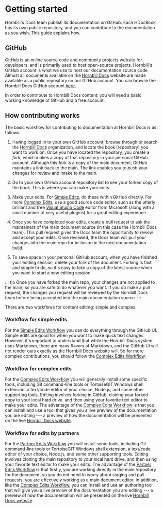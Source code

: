 # Getting started

Hornbill's Docs team publish its documentation on GitHub. Each HDocBook has its own public repository, and you can contribute to the documentation as you wish. This guide explains how. 

## GitHub

GitHub is an online source code and community projects website for developers, and is primarily used to host open-source projects. Hornbill's GitHub account is what we use to host our documentation source code. Almost all documents available on the [Hornbill Docs](/) website are made available as a public repository on our GitHub account. You can browse the Hornbill Docs GitHub account [here](https://github.com/Hornbill-Docs).

In order to contribute to Hornbill Docs content, you will need a basic working knowledge of GitHub and a free account.

## How contributing works

The basic workflow for contributing to documentation at Hornbill Docs is as follows. 

1. Having logged in to your own GitHub account, browse through or search the [Hornbill Docs](https://github.com/Hornbill-Docs/?target=_blank) organization, and locate the book (repository) you want to work on. Once you have located the repository, you create a *fork*, which makes a copy of that repository in your personal GitHub account. Although this fork is a copy of the main document, GitHub maintains a link back to the main. The link enables you to *push* your changes for review and intake to the main.  

2. Go to your own GitHub account repository list to see your forked copy of the book. This is where you can make your edits.

3. Make your edits. For [Simple Edits](/_books/hdoc-guide/getting-started/simple-edits), do these within GitHub directly. For more [Complex Edits](/_books/hdoc-guide/getting-started/complex-edits), use a good source code editor, such as the utterly brilliant and free [Visual Studio Code](https://code.visualstudio.com/) editor from Microsoft (along with a small number of very useful plugins) for a great editing experience.

4. Once you have completed your edits, create a pull request to ask the maintainers of the main document source (in this case the Hornbill Docs team). This pull request gives the Docs team the opportunity to review and accept your edits. Once reviewed, the Docs team will pull your changes into the main repo for inclusion in the next documentation build. 

5. To save space in your personal GitHub account, when you have finished your editing session, delete your fork of the document. Forking is fast and simple to do, so it's easy to take a copy of the latest source when you want to start a new editing session. 

::: tip
Once you have forked the main repo, your changes are not applied to the main, so you are safe to do whatever you want. If you do make a pull request, the changes you request will be reviewed by the Hornbill Docs team before being accepted into the main documentation source.
:::

There are two workflows for content editing: simple and complex.  

### Workflow for simple edits
For the [Simple Edits Workflow](/_books/hdoc-guide/getting-started/simple-edits) you can do everything through the GitHub UI. Simple edits are good for when you want to make quick text changes. However, it's important to understand that while the Hornbill Docs system uses Markdown, there are many flavors of Markdown, and the GitHub UI will not render ours exactly as the Hornbill Docs website will. So for more complex contributions, you should follow the [Complex Edits Workflow](/_books/hdoc-guide/getting-started/complex-edits). 

### Workflow for complex edits
For the [Complex Edits Workflow](/_books/hdoc-guide/getting-started/complex-edits) you will generally install some specific tools, including Git command-line tools or TortoiseGIT Windows shell extension, a text/code editor of your choice, Node.js, and some other supporting tools. Editing involves forking in GitHub, cloning your forked copy to your local hard drive, and then using your favorite text editor to make your edits. The advantage of the [Complex Edits Workflow](/_books/hdoc-guide/getting-started/complex-edits) is that you can install and use a tool that gives you a live preview of the documentation you are editing --- a preview of how the documentation will be presented on the live [Hornbill Docs website](/).

### Workflow for edits by partners
For the [Partner Edits Workflow](/_books/hdoc-guide/getting-started/partner-edits) you will install some tools, including Git command-line tools or TortoiseGIT Windows shell extension, a text/code editor of your choice, Node.js, and some other supporting tools. Editing involves cloning the main repository to your local hard drive, and then using your favorite text editor to make your edits. The advantage of the [Partner Edits Workflow](/_books/hdoc-guide/getting-started/partner-edits) is that firstly, you are working directly in the main repository for the document, so you do not need to worry about staging and pull requests, you are effectively working as a main document editor.  In addition, like the [Complex Edits Workflow](/_books/hdoc-guide/getting-started/complex-edits), you can install and use an authoring tool that will give you a live preview of the documentation you are editing --- a preview of how the documentation will be presented on the live [Hornbill Docs website](/).
